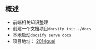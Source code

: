 ## 概述
* 前端相关知识整理
* 创建一个文档项目`docsify init ./docs`
* 本地启动`docsify serve docs`
* 项目地址： [2014guai](https://2014guai.github.io/docs/)

